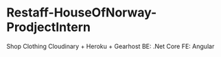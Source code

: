 # Restaff-HouseOfNorway-ProdjectIntern

Shop Clothing
Cloudinary + Heroku + Gearhost
BE: .Net Core
FE: Angular
